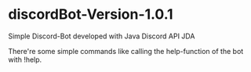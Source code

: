 # discordBot-Version-1.0.1

Simple Discord-Bot developed with Java Discord API JDA

There're some simple commands like calling the help-function of the bot with !help. 
